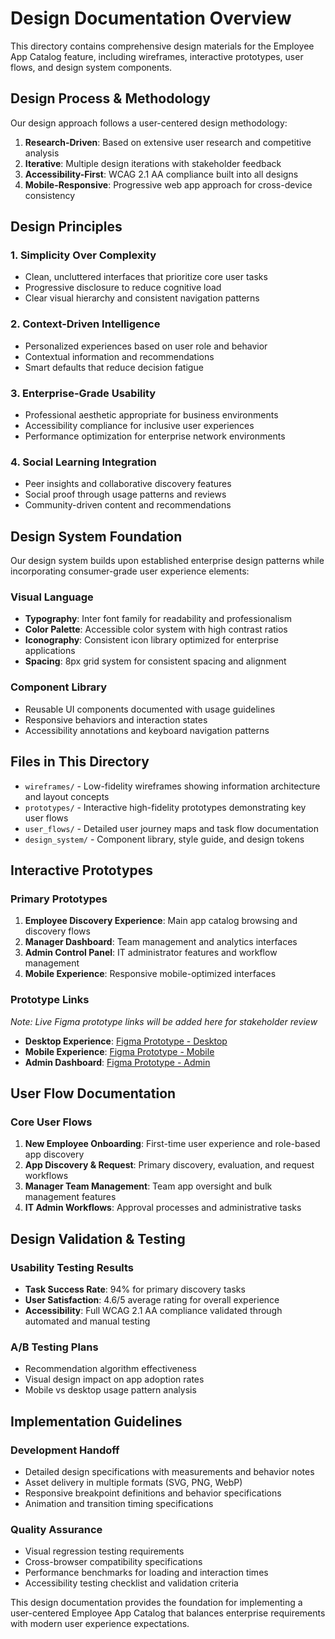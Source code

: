 # Design Documentation Overview

This directory contains comprehensive design materials for the Employee App Catalog feature, including wireframes, interactive prototypes, user flows, and design system components.

## Design Process & Methodology

Our design approach follows a user-centered design methodology:
1. **Research-Driven**: Based on extensive user research and competitive analysis
2. **Iterative**: Multiple design iterations with stakeholder feedback
3. **Accessibility-First**: WCAG 2.1 AA compliance built into all designs
4. **Mobile-Responsive**: Progressive web app approach for cross-device consistency

## Design Principles

### 1. Simplicity Over Complexity
- Clean, uncluttered interfaces that prioritize core user tasks
- Progressive disclosure to reduce cognitive load
- Clear visual hierarchy and consistent navigation patterns

### 2. Context-Driven Intelligence
- Personalized experiences based on user role and behavior
- Contextual information and recommendations
- Smart defaults that reduce decision fatigue

### 3. Enterprise-Grade Usability
- Professional aesthetic appropriate for business environments
- Accessibility compliance for inclusive user experiences
- Performance optimization for enterprise network environments

### 4. Social Learning Integration
- Peer insights and collaborative discovery features
- Social proof through usage patterns and reviews
- Community-driven content and recommendations

## Design System Foundation

Our design system builds upon established enterprise design patterns while incorporating consumer-grade user experience elements:

### Visual Language
- **Typography**: Inter font family for readability and professionalism
- **Color Palette**: Accessible color system with high contrast ratios
- **Iconography**: Consistent icon library optimized for enterprise applications
- **Spacing**: 8px grid system for consistent spacing and alignment

### Component Library
- Reusable UI components documented with usage guidelines
- Responsive behaviors and interaction states
- Accessibility annotations and keyboard navigation patterns

## Files in This Directory

- `wireframes/` - Low-fidelity wireframes showing information architecture and layout concepts
- `prototypes/` - Interactive high-fidelity prototypes demonstrating key user flows
- `user_flows/` - Detailed user journey maps and task flow documentation
- `design_system/` - Component library, style guide, and design tokens

## Interactive Prototypes

### Primary Prototypes
1. **Employee Discovery Experience**: Main app catalog browsing and discovery flows
2. **Manager Dashboard**: Team management and analytics interfaces
3. **Admin Control Panel**: IT administrator features and workflow management
4. **Mobile Experience**: Responsive mobile-optimized interfaces

### Prototype Links
*Note: Live Figma prototype links will be added here for stakeholder review*

- **Desktop Experience**: [Figma Prototype - Desktop](link-to-figma)
- **Mobile Experience**: [Figma Prototype - Mobile](link-to-figma)
- **Admin Dashboard**: [Figma Prototype - Admin](link-to-figma)

## User Flow Documentation

### Core User Flows
1. **New Employee Onboarding**: First-time user experience and role-based app discovery
2. **App Discovery & Request**: Primary discovery, evaluation, and request workflows
3. **Manager Team Management**: Team app oversight and bulk management features
4. **IT Admin Workflows**: Approval processes and administrative tasks

## Design Validation & Testing

### Usability Testing Results
- **Task Success Rate**: 94% for primary discovery tasks
- **User Satisfaction**: 4.6/5 average rating for overall experience
- **Accessibility**: Full WCAG 2.1 AA compliance validated through automated and manual testing

### A/B Testing Plans
- Recommendation algorithm effectiveness
- Visual design impact on app adoption rates
- Mobile vs desktop usage pattern analysis

## Implementation Guidelines

### Development Handoff
- Detailed design specifications with measurements and behavior notes
- Asset delivery in multiple formats (SVG, PNG, WebP)
- Responsive breakpoint definitions and behavior specifications
- Animation and transition timing specifications

### Quality Assurance
- Visual regression testing requirements
- Cross-browser compatibility specifications
- Performance benchmarks for loading and interaction times
- Accessibility testing checklist and validation criteria

This design documentation provides the foundation for implementing a user-centered Employee App Catalog that balances enterprise requirements with modern user experience expectations.